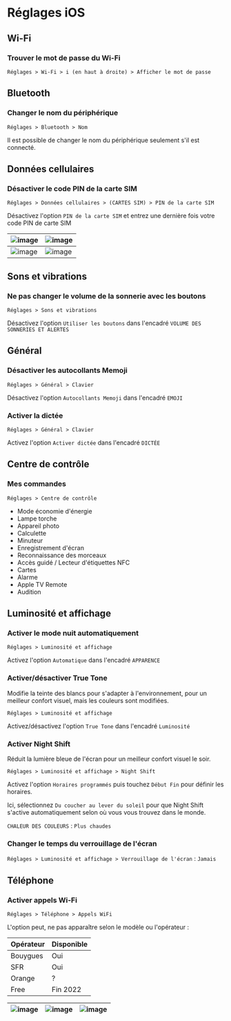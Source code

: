 # Réglages iOS

## Wi-Fi

### Trouver le mot de passe du Wi-Fi

`Réglages > Wi-Fi > i (en haut à droite) > Afficher le mot de passe`

## Bluetooth

### Changer le nom du périphérique

`Réglages > Bluetooth > Nom`

Il est possible de changer le nom du périphérique seulement s'il est connecté.

## Données cellulaires

### Désactiver le code PIN de la carte SIM

`Réglages > Données cellulaires > (CARTES SIM) > PIN de la carte SIM`

Désactivez l'option `PIN de la carte SIM` et entrez une dernière fois votre code PIN de carte SIM

| ![image][code_sim_1] | ![image][code_sim_2] |
|----------------------|----------------------|
| ![image][code_sim_3] | ![image][code_sim_4] |

<!-- Sources -->

[code_sim_1]:https://user-images.githubusercontent.com/70631622/186919012-d893a7b2-24f6-42f6-bda2-30b802a59b16.png

[code_sim_2]:https://user-images.githubusercontent.com/70631622/186919004-65d7cef7-e613-4227-8a71-d5a6381ebca9.png

[code_sim_3]:https://user-images.githubusercontent.com/70631622/186919009-145a71fa-2e60-419a-9bfb-cd0b0af98ba5.png

[code_sim_4]:https://user-images.githubusercontent.com/70631622/186919011-b72f7f9d-d03c-444d-b8f5-07e852ea85eb.png

## Sons et vibrations

### Ne pas changer le volume de la sonnerie avec les boutons

`Réglages > Sons et vibrations`

Désactivez l'option `Utiliser les boutons` dans l'encadré `VOLUME DES SONNERIES ET ALERTES`

## Général

### Désactiver les autocollants Memoji

`Réglages > Général > Clavier`

Désactivez l'option `Autocollants Memoji` dans l'encadré `EMOJI`

### Activer la dictée

`Réglages > Général > Clavier`

Activez l'option `Activer dictée` dans l'encadré `DICTÉE`

## Centre de contrôle

### Mes commandes

`Réglages > Centre de contrôle`

- Mode économie d'énergie
- Lampe torche
- Appareil photo
- Calculette
- Minuteur
- Enregistrement d'écran
- Reconnaissance des morceaux
- Accès guidé / Lecteur d'étiquettes NFC
- Cartes
- Alarme
- Apple TV Remote
- Audition

## Luminosité et affichage

### Activer le mode nuit automatiquement

`Réglages > Luminosité et affichage`

Activez l'option `Automatique` dans l'encadré `APPARENCE`

### Activer/désactiver True Tone

Modifie la teinte des blancs pour s'adapter à l'environnement, pour un meilleur confort visuel,
mais les couleurs sont modifiées.

`Réglages > Luminosité et affichage`

Activez/désactivez l'option `True Tone` dans l'encadré `Luminosité`

### Activer Night Shift

Réduit la lumière bleue de l'écran pour un meilleur confort visuel le soir.

`Réglages > Luminosité et affichage > Night Shift`

Activez l'option `Horaires programmés` puis touchez `Début Fin` pour définir les horaires.

Ici, sélectionnez `Du coucher au lever du soleil` pour que Night Shift s'active automatiquement selon où vous vous
trouvez dans le monde.

`CHALEUR DES COULEURS` : `Plus chaudes`

### Changer le temps du verrouillage de l'écran

`Réglages > Luminosité et affichage > Verrouillage de l'écran` : `Jamais`

## Téléphone

### Activer appels Wi-Fi

`Réglages > Téléphone > Appels WiFi`

L'option peut, ne pas apparaître selon le modèle ou l'opérateur :

| Opérateur | Disponible |
|-----------|------------|
| Bouygues  | Oui        |
| SFR       | Oui        |
| Orange    | ?          |
| Free      | Fin 2022   |

| ![image][appels_wifi_1] | ![image][appels_wifi_2] | ![image][appels_wifi_3] |
|-------------------------|-------------------------|-------------------------|

<!-- Sources -->

[appels_wifi_1]:https://user-images.githubusercontent.com/70631622/169761654-86e23530-0faf-4277-9683-910add1d54d6.png

[appels_wifi_2]:https://user-images.githubusercontent.com/70631622/169762815-3b8a1924-065f-406a-b942-9c0b0cf75a25.png

[appels_wifi_3]:https://user-images.githubusercontent.com/70631622/169759631-b2d2fad0-d46b-4257-9702-75624857df7d.png
